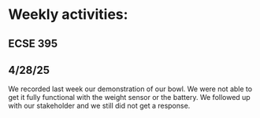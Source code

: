 # Weekly activities:

## ECSE 395 
## 4/28/25

We recorded last week our demonstration of our bowl. We were not able to get it fully functional with the weight sensor or the battery. We followed up with our stakeholder and we still did not get a response. 